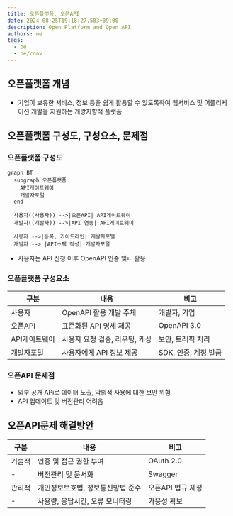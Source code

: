 ```yaml
---
title: 오픈플랫폼, 오픈API
date: 2024-08-25T19:18:27.583+09:00
description: Open Platform and Open API
authors: me
tags:
  - pe
  - pe/conv
---
```


## 오픈플랫폼 개념

- 기업이 보유한 서비스, 정보 등을 쉽게 활용할 수 있도록하여 웹서비스 및 어플리케이션 개발을 지원하는 개방지향적 플랫폼

## 오픈플랫폼 구성도, 구성요소, 문제점

### 오픈플랫폼 구성도

```mermaid
graph BT
  subgraph 오픈플랫폼
    API게이트웨이
    개발자포털
  end

  사용자((사용자)) -->|오픈API| API게이트웨이
  개발자((개발자)) -->|API 연동| API게이트웨이

  사용자 -->|등록, 가이드라인| 개발자포털
  개발자 --> |API스펙 작성| 개발자포털
```

- 사용자는 API 신청 이후 OpenAPI 인증 및ㄴ 활용

### 오픈플랫폼 구성요소

| 구분 | 내용 | 비고 |
| --- | --- | --- |
| 사용자 | OpenAPI 활용 개발 주체 | 개발자, 기업 |
| 오픈API | 표준화된 API 명세 제공 | OpenAPI 3.0 |
| API게이트웨이 | 사용자 요청 검증, 라우팅, 캐싱 | 보안, 트래픽 처리 |
| 개발자포털 | 사용자에게 API 정보 제공 | SDK, 인증, 계정 발급 |

### 오픈API 문제점

- 외부 공개 APi로 데이터 노출, 악의적 사용에 대한 보안 위험
- API 업데이트 및 버전관리 어려움

## 오픈API문제 해결방안

| 구분 | 내용 | 비고 |
| --- | --- | --- |
| 기술적 | 인증 및 접근 권한 부여 | OAuth 2.0 |
| - | 버전관리 및 문서화 | Swagger |
| 관리적 | 개인정보보호법, 정보통신망법 준수 | 오픈API 법규 제정 |
| - | 사용량, 응답시간, 오류 모니터링 | 가용성 확보 |
